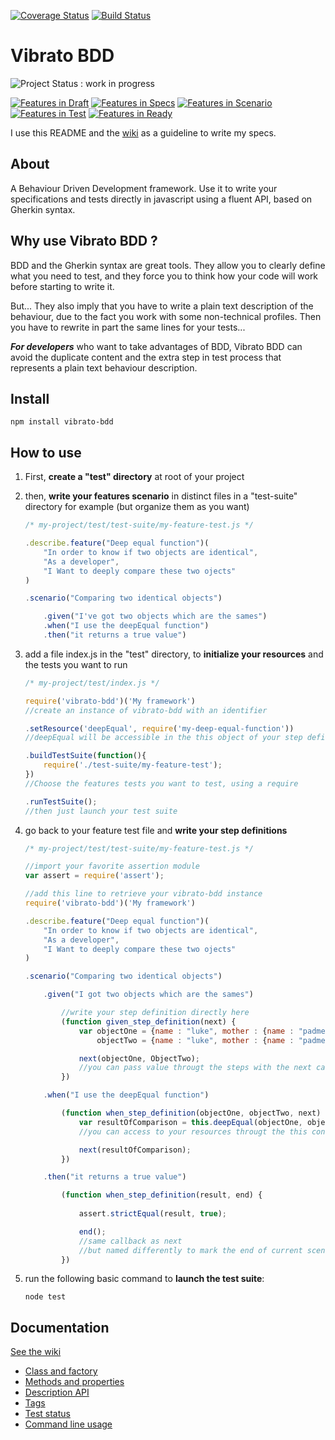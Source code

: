 [![Coverage Status](https://coveralls.io/repos/AlexisTessier/vibrato-bdd/badge.svg?branch=master&service=github)](https://coveralls.io/github/AlexisTessier/vibrato-bdd?branch=master)
[![Build Status](https://travis-ci.org/AlexisTessier/vibrato-bdd.svg?branch=master)](https://travis-ci.org/AlexisTessier/vibrato-bdd)

Vibrato BDD
===========

![Project Status : work in progress](https://img.shields.io/badge/Project%20status-work%20in%20progress-lightgrey.svg)

[![Features in Draft](https://badge.waffle.io/AlexisTessier/vibrato-bdd.svg?label=Draft&title=Feature%20draft)](http://waffle.io/AlexisTessier/vibrato-bdd)
[![Features in Specs](https://badge.waffle.io/AlexisTessier/vibrato-bdd.svg?label=Specs&title=Feature%20specs)](http://waffle.io/AlexisTessier/vibrato-bdd)
[![Features in Scenario](https://badge.waffle.io/AlexisTessier/vibrato-bdd.svg?label=Scenario&title=Feature%20scenario)](http://waffle.io/AlexisTessier/vibrato-bdd)
[![Features in Test](https://badge.waffle.io/AlexisTessier/vibrato-bdd.svg?label=Test&title=Feature%20test)](http://waffle.io/AlexisTessier/vibrato-bdd)
[![Features in Ready](https://badge.waffle.io/AlexisTessier/vibrato-bdd.svg?label=Ready&title=Feature%20ready)](http://waffle.io/AlexisTessier/vibrato-bdd)

I use this README and the [wiki](https://github.com/AlexisTessier/vibrato-bdd/wiki) as a guideline to write my specs.

About
-----

A Behaviour Driven Development framework. Use it to write your specifications and tests directly in javascript using a fluent API, based on Gherkin syntax.

Why use Vibrato BDD ?
---------------------

BDD and the Gherkin syntax are great tools. They allow you to clearly define what you need to test, and they force you to think how your code will work before starting to write it.

But... They also imply that you have to write a plain text description of the behaviour, due to the fact you work with some non-technical profiles. Then you have to rewrite in part the same lines for your tests...

***For developers*** who want to take advantages of BDD, Vibrato BDD can avoid the duplicate content and the extra step in test process that represents a plain text behaviour description.

Install
-------

	npm install vibrato-bdd

How to use
----------

1.	First, **create a "test" directory** at root of your project

2.	then, **write your features scenario** in distinct files in a "test-suite" directory for example (but organize them as you want)

	```javascript
	/* my-project/test/test-suite/my-feature-test.js */

	.describe.feature("Deep equal function")(
		"In order to know if two objects are identical",
		"As a developer",
		"I Want to deeply compare these two ojects"
	)

	.scenario("Comparing two identical objects")

		.given("I've got two objects which are the sames")
		.when("I use the deepEqual function")
		.then("it returns a true value")
	```

3.	add a file index.js in the "test" directory, to **initialize your resources** and the tests you want to run

	```javascript
	/* my-project/test/index.js */

	require('vibrato-bdd')('My framework')
	//create an instance of vibrato-bdd with an identifier

	.setResource('deepEqual', require('my-deep-equal-function'))
	//deepEqual will be accessible in the this object of your step definitions

	.buildTestSuite(function(){
		require('./test-suite/my-feature-test');
	})
	//Choose the features tests you want to test, using a require

	.runTestSuite();
	//then just launch your test suite
	```

4. go back to your feature test file and **write your step definitions**

	```javascript
	/* my-project/test/test-suite/my-feature-test.js */

	//import your favorite assertion module
	var assert = require('assert');

	//add this line to retrieve your vibrato-bdd instance
	require('vibrato-bdd')('My framework')

	.describe.feature("Deep equal function")(
		"In order to know if two objects are identical",
		"As a developer",
		"I Want to deeply compare these two ojects"
	)

	.scenario("Comparing two identical objects")

		.given("I got two objects which are the sames")

			//write your step definition directly here
			(function given_step_definition(next) {
				var objectOne = {name : "luke", mother : {name : "padme"}},
					objectTwo = {name : "luke", mother : {name : "padme"}};

				next(objectOne, ObjectTwo);
				//you can pass value througt the steps with the next callback
			})	

		.when("I use the deepEqual function")

			(function when_step_definition(objectOne, objectTwo, next) {
				var resultOfComparison = this.deepEqual(objectOne, objectTwo)
				//you can access to your resources througt the this context

				next(resultOfComparison);
			})	

		.then("it returns a true value")

			(function when_step_definition(result, end) {
				
				assert.strictEqual(result, true);

				end();
				//same callback as next
				//but named differently to mark the end of current scenario
			})	
	```

5. run the following basic command to **launch the test suite**:

	```	
	node test
	```

Documentation
-------------

[See the wiki](https://github.com/AlexisTessier/vibrato-bdd/wiki)

* [Class and factory](https://github.com/AlexisTessier/vibrato-bdd/wiki/Class-and-factory)
* [Methods and properties](https://github.com/AlexisTessier/vibrato-bdd/wiki/Methods-and-properties)
* [Description API](https://github.com/AlexisTessier/vibrato-bdd/wiki/Description-API)
* [Tags](https://github.com/AlexisTessier/vibrato-bdd/wiki/Tags)
* [Test status](https://github.com/AlexisTessier/vibrato-bdd/wiki/Test-status)
* [Command line usage](https://github.com/AlexisTessier/vibrato-bdd/wiki/Command-line-usage)